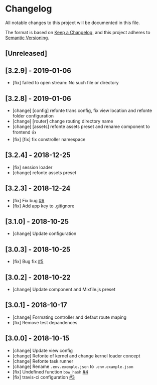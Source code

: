 # Changelog

All notable changes to this project will be documented in this file.

The format is based on [Keep a Changelog](https://keepachangelog.com/en/1.0.0/),
and this project adheres to [Semantic Versioning](https://semver.org/spec/v2.0.0.html).

## [Unreleased]

## [3.2.9] - 2019-01-06

- [fix] failed to open stream: No such file or directory

## [3.2.8] - 2019-01-06

- [change] [config] refonte trans config, fix view location and refonte folder configuration
- [change] [router] change routing directory name
- [change] [assets] refonte assets preset and rename component to frontend :+1:
- [fix] [fix] fix constroller namespace

## [3.2.4] - 2018-12-25

- [fix] session loader
- [change] refonte assets preset

## [3.2.3] - 2018-12-24

- [fix] Fix bug [#6](https://github.com/bowphp/app/issues/6)
- [fix] Add app key to .gitignore 

## [3.1.0] - 2018-10-25

- [change] Update configuration

## [3.0.3] - 2018-10-25

- [fix] Bug fix [#5](https://github.com/bowphp/app/issues/5)

## [3.0.2] - 2018-10-22
- [change] Update component and Mixfile.js preset

## [3.0.1] - 2018-10-17

- [change] Formating controller and defaut route maping
- [fix] Remove test depandences

## [3.0.0] - 2018-10-15

- [change] Update view config
- [change] Refonte of kernel and change kernel loader concept
- [change] Refonte task runner
- [change] Rename `.env.exemple.json` to `.env.example.json`
- [fix] Undefined function `bow_hash` [#4](https://github.com/bowphp/app/issues/4)
- [fix] travis-ci configuration [#3](https://github.com/bowphp/app/issues/3)

